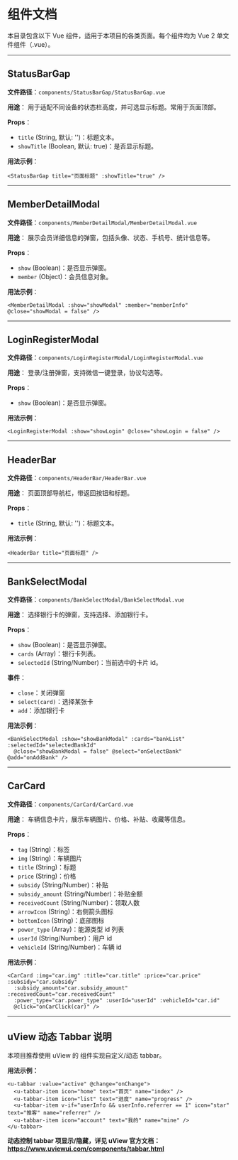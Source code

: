 # 组件文档

本目录包含以下 Vue 组件，适用于本项目的各类页面。每个组件均为 Vue 2 单文件组件（.vue）。

---

## StatusBarGap

**文件路径**：`components/StatusBarGap/StatusBarGap.vue`

**用途**：
用于适配不同设备的状态栏高度，并可选显示标题。常用于页面顶部。

**Props**：
- `title` (String, 默认: '')：标题文本。
- `showTitle` (Boolean, 默认: true)：是否显示标题。

**用法示例**：
```vue
<StatusBarGap title="页面标题" :showTitle="true" />
```

---

## MemberDetailModal

**文件路径**：`components/MemberDetailModal/MemberDetailModal.vue`

**用途**：
展示会员详细信息的弹窗，包括头像、状态、手机号、统计信息等。

**Props**：
- `show` (Boolean)：是否显示弹窗。
- `member` (Object)：会员信息对象。

**用法示例**：
```vue
<MemberDetailModal :show="showModal" :member="memberInfo" @close="showModal = false" />
```

---

## LoginRegisterModal

**文件路径**：`components/LoginRegisterModal/LoginRegisterModal.vue`

**用途**：
登录/注册弹窗，支持微信一键登录，协议勾选等。

**Props**：
- `show` (Boolean)：是否显示弹窗。

**用法示例**：
```vue
<LoginRegisterModal :show="showLogin" @close="showLogin = false" />
```

---

## HeaderBar

**文件路径**：`components/HeaderBar/HeaderBar.vue`

**用途**：
页面顶部导航栏，带返回按钮和标题。

**Props**：
- `title` (String, 默认: '')：标题文本。

**用法示例**：
```vue
<HeaderBar title="页面标题" />
```

---

## BankSelectModal

**文件路径**：`components/BankSelectModal/BankSelectModal.vue`

**用途**：
选择银行卡的弹窗，支持选择、添加银行卡。

**Props**：
- `show` (Boolean)：是否显示弹窗。
- `cards` (Array)：银行卡列表。
- `selectedId` (String/Number)：当前选中的卡片 id。

**事件**：
- `close`：关闭弹窗
- `select(card)`：选择某张卡
- `add`：添加银行卡

**用法示例**：
```vue
<BankSelectModal :show="showBankModal" :cards="bankList" :selectedId="selectedBankId"
  @close="showBankModal = false" @select="onSelectBank" @add="onAddBank" />
```

---

## CarCard

**文件路径**：`components/CarCard/CarCard.vue`

**用途**：
车辆信息卡片，展示车辆图片、价格、补贴、收藏等信息。

**Props**：
- `tag` (String)：标签
- `img` (String)：车辆图片
- `title` (String)：标题
- `price` (String)：价格
- `subsidy` (String/Number)：补贴
- `subsidy_amount` (String/Number)：补贴金额
- `receivedCount` (String/Number)：领取人数
- `arrowIcon` (String)：右侧箭头图标
- `bottomIcon` (String)：底部图标
- `power_type` (Array)：能源类型 id 列表
- `userId` (String/Number)：用户 id
- `vehicleId` (String/Number)：车辆 id

**用法示例**：
```vue
<CarCard :img="car.img" :title="car.title" :price="car.price" :subsidy="car.subsidy"
  :subsidy_amount="car.subsidy_amount" :receivedCount="car.receivedCount"
  :power_type="car.power_type" :userId="userId" :vehicleId="car.id"
  @click="onCarClick(car)" />
```

---

## uView 动态 Tabbar 说明

本项目推荐使用 uView 的 <u-tabbar> 组件实现自定义/动态 tabbar。

**用法示例：**
```vue
<u-tabbar :value="active" @change="onChange">
  <u-tabbar-item icon="home" text="首页" name="index" />
  <u-tabbar-item icon="list" text="进度" name="progress" />
  <u-tabbar-item v-if="userInfo && userInfo.referrer == 1" icon="star" text="推客" name="referrer" />
  <u-tabbar-item icon="account" text="我的" name="mine" />
</u-tabbar>
```

**动态控制 tabbar 项显示/隐藏，详见 uView 官方文档：https://www.uviewui.com/components/tabbar.html** 